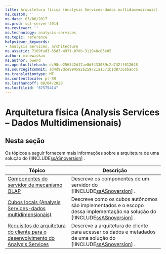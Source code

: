 ```yaml
---
title: Arquitetura física (Analysis Services-dados multidimensionais) | Microsoft Docs
ms.custom: ''
ms.date: 03/06/2017
ms.prod: sql-server-2014
ms.reviewer: ''
ms.technology: analysis-services
ms.topic: reference
helpviewer_keywords:
- Analysis Services, architecture
ms.assetid: 7109fad3-65d3-4971-87db-31194bc85e05
author: minewiskan
ms.author: owend
ms.openlocfilehash: dc98ce256342d17ae8d5433089c2a742ff612648
ms.sourcegitcommit: ad4d92dce894592a259721a1571b1d8736abacdb
ms.translationtype: MT
ms.contentlocale: pt-BR
ms.lasthandoff: 08/04/2020
ms.locfileid: "87575414"
---
```

# <a name="physical-architecture-analysis-services---multidimensional-data"></a>Arquitetura física (Analysis Services – Dados Multidimensionais)
    
## <a name="in-this-section"></a>Nesta seção  
 Os tópicos a seguir fornecem mais informações sobre a arquitetura de uma solução do [!INCLUDE[ssASnoversion](../../../includes/ssasnoversion-md.md)] .  
  
|Tópico|Descrição|  
|-----------|-----------------|  
|[Componentes do servidor de mecanismo OLAP](olap-engine-server-components.md)|Descreve os componentes de um servidor do [!INCLUDE[ssASnoversion](../../../includes/ssasnoversion-md.md)] .|  
|[Cubos locais &#40;Analysis Services-dados multidimensionais&#41;](local-cubes-analysis-services-multidimensional-data.md)|Descreve como os cubos autônomos são implementados e o escopo dessa implementação na solução do [!INCLUDE[ssASnoversion](../../../includes/ssasnoversion-md.md)] .|  
|[Requisitos de arquitetura do cliente para o desenvolvimento do Analysis Services](client-architecture-requirements-for-analysis-services-development.md)|Descreve a arquitetura de cliente para acessar os dados e metadados de uma solução do [!INCLUDE[ssASnoversion](../../../includes/ssasnoversion-md.md)] .|  
  
  
